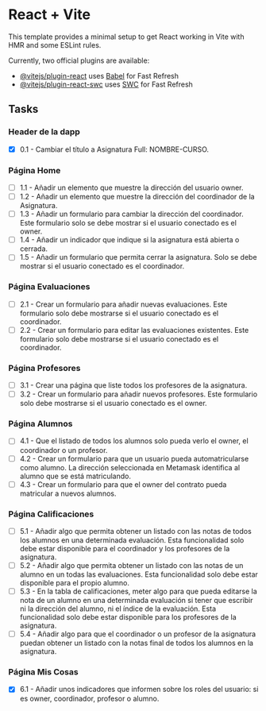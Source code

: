 # React + Vite

This template provides a minimal setup to get React working in Vite with HMR and some ESLint rules.

Currently, two official plugins are available:

- [@vitejs/plugin-react](https://github.com/vitejs/vite-plugin-react/blob/main/packages/plugin-react/README.md) uses [Babel](https://babeljs.io/) for Fast Refresh
- [@vitejs/plugin-react-swc](https://github.com/vitejs/vite-plugin-react-swc) uses [SWC](https://swc.rs/) for Fast Refresh

## Tasks

### Header de la dapp

- [x] 0.1 - Cambiar el título a Asignatura Full: NOMBRE-CURSO.

### Página Home

- [ ] 1.1 - Añadir un elemento que muestre la dirección del usuario owner.
- [ ] 1.2 - Añadir un elemento que muestre la dirección del coordinador de la Asignatura.
- [ ] 1.3 - Añadir un formulario para cambiar la dirección del coordinador. Este formulario solo se debe mostrar si el usuario conectado es el owner.
- [ ] 1.4 - Añadir un indicador que indique si la asignatura está abierta o cerrada.
- [ ] 1.5 - Añadir un formulario que permita cerrar la asignatura. Solo se debe mostrar si el usuario conectado es el coordinador.

### Página Evaluaciones

- [ ] 2.1 - Crear un formulario para añadir nuevas evaluaciones. Este formulario solo debe mostrarse si el usuario conectado es el coordinador.
- [ ] 2.2 - Crear un formulario para editar las evaluaciones existentes. Este formulario solo debe mostrarse si el usuario conectado es el coordinador.

### Página Profesores

- [ ] 3.1 - Crear una página que liste todos los profesores de la asignatura.
- [ ] 3.2 - Crear un formulario para añadir nuevos profesores. Este formulario solo debe mostrarse si el usuario conectado es el owner.

### Página Alumnos

- [ ] 4.1 - Que el listado de todos los alumnos solo pueda verlo el owner, el coordinador o un profesor.
- [ ] 4.2 - Crear un formulario para que un usuario pueda automatricularse como alumno. La dirección seleccionada en Metamask identifica al alumno que se está matriculando.
- [ ] 4.3 - Crear un formulario para que el owner del contrato pueda matricular a nuevos alumnos.

### Página Calificaciones

- [ ] 5.1 - Añadir algo que permita obtener un listado con las notas de todos los alumnos en una determinada evaluación. Esta funcionalidad solo debe estar disponible para el coordinador y los profesores de la asignatura.
- [ ] 5.2 - Añadir algo que permita obtener un listado con las notas de un alumno en un todas las evaluaciones. Esta funcionalidad solo debe estar disponible para el propio alumno.
- [ ] 5.3 - En la tabla de calificaciones, meter algo para que pueda editarse la nota de un alumno en una determinada evaluación si tener que escribir ni la dirección del alumno, ni el índice de la evaluación. Esta funcionalidad solo debe estar disponible para los profesores de la asignatura.
- [ ] 5.4 - Añadir algo para que el coordinador o un profesor de la asignatura puedan obtener un listado con la notas final de todos los alumnos en la asignatura.

### Página Mis Cosas

- [x] 6.1 - Añadir unos indicadores que informen sobre los roles del usuario: si es owner, coordinador, profesor o alumno.
